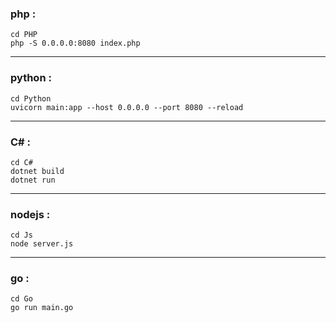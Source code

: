 ### php :
```shell
cd PHP
php -S 0.0.0.0:8080 index.php
```

---

### python :
```shell
cd Python
uvicorn main:app --host 0.0.0.0 --port 8080 --reload
```

---

### C# :
```shell
cd C#
dotnet build
dotnet run
```

---

### nodejs :
```shell
cd Js
node server.js
```

---

### go :
```shell
cd Go
go run main.go
```




